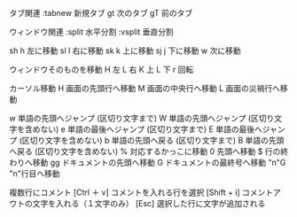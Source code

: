 タブ関連
:tabnew  新規タブ
gt       次のタブ
gT       前のタブ

ウィンドウ関連
:split  水平分割
:vsplit  垂直分割

sh <C-w>h  左に移動
sl <C-w>l  右に移動
sk <C-w>k  上に移動
sj <C-w>j  下に移動
<C-w>w  次に移動

ウィンドウそのものを移動
<C-w>H  左
<C-w>L  右
<C-w>K  上
<C-w>L  下
<C-w>r  回転

カーソル移動
H     画面の先頭行へ移動
M     画面の中央行へ移動
L     画面の災禍行へ移動

w     単語の先頭へジャンプ (区切り文字まで)
W     単語の先頭へジャンプ (区切り文字を含めない)
e     単語の最後へジャンプ (区切り文字まで)
E     単語の最後へジャンプ (区切り文字を含めない)
b     単語の先頭へ戻る (区切り文字まで)
B     単語の先頭へ戻る (区切り文字を含めない)
%     対応するかっこに移動
0     先頭へ移動
$     行の終わりへ移動
gg    ドキュメントの先頭へ移動
G     ドキュメントの最終号へ移動
"n"G  "n"行目へ移動

複数行にコメント
[Ctrl ＋ v] コメントを入れる行を選択
[Shift + i] コメントアウトの文字を入れる（１文字のみ）
[Esc] 選択した行に文字が追加される　
